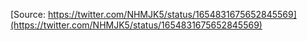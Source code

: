 [Source: https://twitter.com/NHMJK5/status/1654831675652845569](https://twitter.com/NHMJK5/status/1654831675652845569)